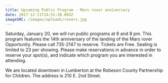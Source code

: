 ```yaml
---
title: Upcoming Public Program - Mars rover anniversary
date: 2017-12-11T14:51:38.603Z
imageSRC: /images/uploads/rovers.jpg
---
```

Saturday, January 20, we will run public programs at 6 and 8 pm. This program features the 14th anniversary of the landing of the Mars rover Opportunity. Please call 735-2147 to reserve. Tickets are Free. Seating is limited to 23 per showing. Please make reservations in advance in order to reserve your spot(s), and indicate which program you are interested in attending. 

We are located downtown in Lumberton at the Robeson County Partnership for Children. The address is 210 E. 2nd Street.
